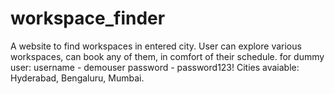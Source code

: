 # workspace_finder
A website to find workspaces in entered city.
User can explore various workspaces, can book any of them, in comfort of their schedule.
for dummy user: username - demouser
                password - password123!
Cities avaiable: Hyderabad, Bengaluru, Mumbai.
